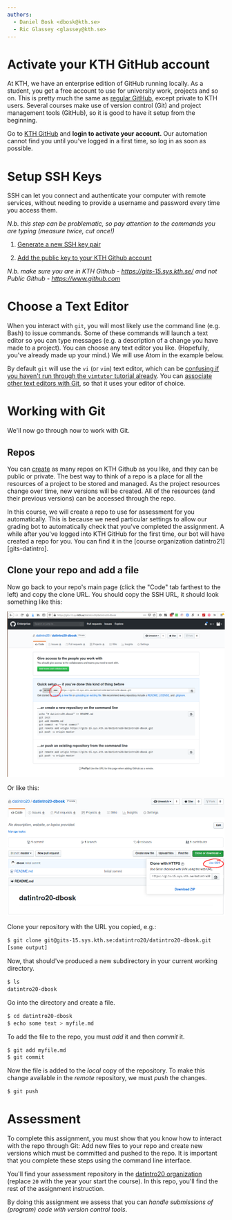 ```yaml
---
authors:
  - Daniel Bosk <dbosk@kth.se>
  - Ric Glassey <glassey@kth.se>
---
```


# Activate your KTH GitHub account

At KTH, we have an enterprise edition of GitHub running locally. As a
student, you get a free account to use for university work, projects and
so on. This is pretty much the same as [regular GitHub][github], except
private to KTH users. Several courses make use of version control (Git)
and project management tools (GitHub), so it is good to have it setup
from the beginning.

Go to [KTH GitHub][gits] and **login to activate your account.** Our automation 
cannot find you until you've logged in a first time, so log in as soon as 
possible.

[github]: https://github.com
[gits]: https://gits-15.sys.kth.se/


# Setup SSH Keys

SSH can let you connect and authenticate your computer with remote services, 
without needing to provide a username and password every time you access them.

*N.b. this step can be problematic, so pay attention to the commands you
are typing (measure twice, cut once!)*

  1. [Generate a new SSH key pair][github-keypair]

  2. [Add the public key to your KTH Github account][github-addkeys]

[github-keypair]: https://help.github.com/articles/generating-a-new-ssh-key-and-adding-it-to-the-ssh-agent/

[github-addkeys]: https://help.github.com/articles/adding-a-new-ssh-key-to-your-github-account/

*N.b. make sure you are in KTH Github - https://gits-15.sys.kth.se/ and
not Public Github - https://www.github.com*


# Choose a Text Editor

When you interact with `git`, you will most likely use the command line
(e.g. Bash) to issue commands. Some of these commands will launch a text
editor so you can type messages (e.g. a description of a change you have
made to a project). You can choose any text editor you like. (Hopefully, you've 
already made up your mind.) We will use Atom in the example below.

By default `git` will use the `vi` (or `vim`) text editor, which can be 
[confusing if you haven't run through the `vimtutor` tutorial 
already][stackoverflow-exitvim]. You can [associate other text editors with 
Git][github-changeeditor], so that it uses your editor of choice.

[stackoverflow-exitvim]: https://stackoverflow.blog/2017/05/23/stack-overflow-helping-one-million-developers-exit-vim/

[github-changeeditor]: https://help.github.com/articles/associating-text-editors-with-git/


# Working with Git

We'll now go through now to work with Git.

## Repos

You can [create][github-makerepo] as many repos on KTH Github as you like, and 
they can be public or private. The best way to think of a repo is a place for 
all the resources of a project to be stored and managed. As the project
resources change over time, new versions will be created. All of the
resources (and their previous versions) can be accessed through the
repo.

[github-makerepo]: https://help.github.com/articles/create-a-repo/

In this course, we will create a repo to use for assessment for you 
automatically. This is because we need particular settings to allow our grading 
bot to automatically check that you've completed the assignment. A while after 
you've logged into KTH GitHub for the first time, our bot will have created a 
repo for you. You can find it in the [course organization 
datintro21][gits-datintro].


## Clone your repo and add a file

Now go back to your repo's main page (click the "Code" tab farthest to the 
left) and copy the clone URL. You should copy the SSH URL, it should look 
something like this:

![Copy the URL for SSH][gh-clone]

Or like this:

[gh-clone]: https://github.com/dbosk/introtools/raw/master/modules/git/gh-clone.png

![Copy the URL for SSH on a non-empty repo][gh-clone-nonempty]

[gh-clone-nonempty]: https://github.com/dbosk/introtools/raw/master/modules/git/gh-clone-nonempty.png

Clone your repository with the URL you copied, e.g.:
```bash
$ git clone git@gits-15.sys.kth.se:datintro20/datintro20-dbosk.git
[some output]
```
Now, that should've produced a new subdirectory in your current working 
directory.
```bash
$ ls
datintro20-dbosk
```

Go into the directory and create a file.
```bash
$ cd datintro20-dbosk
$ echo some text > myfile.md
```

To add the file to the repo, you must *add* it and then *commit* it.
```bash
$ git add myfile.md
$ git commit
```

Now the file is added to the *local* copy of the repository. To make this 
change available in the *remote* repository, we must *push* the changes.
```bash
$ git push
```


# Assessment

To complete this assignment, you must show that you know how to interact with 
the repo through Git: Add new files to your repo and create new versions which 
must be committed and pushed to the repo. It is important that you complete 
these steps using the command line interface.

You'll find your assessment repository in the [datintro20 
organization][datintro-org] (replace `20` with the year your start the course).
In this repo, you'll find the rest of the assignment instruction.

[datintro-org]: https://gits-15.sys.kth.se/datintro20

By doing this assignment we assess that you can *handle submissions of 
(program) code with version control tools*.

